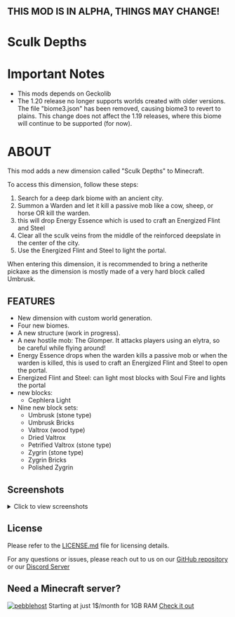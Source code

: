 ## THIS MOD IS IN ALPHA, THINGS MAY CHANGE!

# Sculk Depths

# Important Notes
- This mods depends on Geckolib
- The 1.20 release no longer supports worlds created with older versions. The file "biome3.json" has been removed, causing biome3 to revert to plains. This change does not affect the 1.19 releases, where this biome will continue to be supported (for now).

# ABOUT
This mod adds a new dimension called "Sculk Depths" to Minecraft.

To access this dimension, follow these steps:

1. Search for a deep dark biome with an ancient city.
2. Summon a Warden and let it kill a passive mob like a cow, sheep, or horse OR kill the warden.
3. this will drop Energy Essence which is used to craft an Energized Flint and Steel
4. Clear all the sculk veins from the middle of the reinforced deepslate in the center of the city.
5. Use the Energized Flint and Steel to light the portal.

When entering this dimension, it is recommended to bring a netherite pickaxe as the dimension is mostly made of a very hard block called Umbrusk.

## FEATURES

- New dimension with custom world generation.
- Four new biomes.
- A new structure (work in progress).
- A new hostile mob: The Glomper. It attacks players using an elytra, so be careful while flying around!
- Energy Essence drops when the warden kills a passive mob or when the warden is killed, this is used to craft an Energized Flint and Steel to open the portal.
- Energized Flint and Steel: can light most blocks with Soul Fire and lights the portal
- new blocks:
  - Cephlera Light
- Nine new block sets:
  - Umbrusk (stone type)
  - Umbrusk Bricks
  - Valtrox (wood type)
  - Dried Valtrox
  - Petrified Valtrox (stone type)
  - Zygrin (stone type)
  - Zygrin Bricks
  - Polished Zygrin

## Screenshots

<details>
  <summary>Click to view screenshots</summary>
  
  ![Sculk Depths portal](https://github.com/warior456/Sculk-Depths/assets/66562258/de043541-5ea0-430d-b137-3b56628469cb)
  ![image](https://user-images.githubusercontent.com/66562258/226136962-843025cf-957b-4331-a343-f8b4e9265709.png)
  ![image](https://user-images.githubusercontent.com/66562258/226136978-d1683dd1-d642-4cae-a204-0a92fb0ad2ba.png)
  ![image](https://user-images.githubusercontent.com/66562258/226213541-25528269-7c6c-46cd-8c4e-f0bab01fd724.png)
  ![image](https://user-images.githubusercontent.com/66562258/227038354-7217dba3-a006-4754-badc-6ff53b1db8f1.png)
  ![image](https://user-images.githubusercontent.com/66562258/229311855-a1c336c4-e892-4e58-99d7-cd6cbe91376b.png)
  ![image](https://github.com/warior456/Sculk-Depths/assets/66562258/cd48ee13-0355-4928-86b3-0ba684f9d54d)
  
</details>

## License
Please refer to the [LICENSE.md](https://github.com/warior456/Sculk-Depths/blob/main/LICENSE.md) file for licensing details.

For any questions or issues, please reach out to us on our [GitHub repository](https://github.com/warior456/Sculk-Depths) or our [Discord Server](https://discord.gg/dxANwW23Ub)

## Need a Minecraft server?
[![pebblehost](https://github.com/warior456/Sculk-Depths/assets/66562258/ae831af6-309b-4f11-b896-5f4eb7567088)](https://billing.pebblehost.com/aff.php?aff=2968)
Starting at just 1$/month for 1GB RAM [Check it out](https://billing.pebblehost.com/aff.php?aff=2968)


